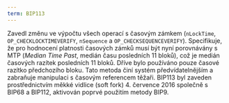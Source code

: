 ```yaml
---
term: BIP113
---
```


Zavedl změnu ve výpočtu všech operací s časovým zámkem (`nLockTime`, `OP_CHECKLOCKTIMEVERIFY`, `nSequence` a `OP_CHECKSEQUENCEVERIFY`). Specifikuje, že pro hodnocení platnosti časových zámků musí být nyní porovnávány s MTP (*Median Time Past*, medián času posledních 11 bloků), což je medián časových razítek posledních 11 bloků. Dříve bylo používáno pouze časové razítko předchozího bloku. Tato metoda činí systém předvídatelnějším a zabraňuje manipulaci s časovým referencem těžaři. BIP113 byl zaveden prostřednictvím měkké vidlice (soft fork) 4. července 2016 společně s BIP68 a BIP112, aktivován poprvé použitím metody BIP9.